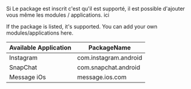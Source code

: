 Si Le package est inscrit c'est qu'il est supporté, il est possible d'ajouter vous même les modules / applications. ici

If the package is listed, it's supported. You can add your own modules/applications here.

|Available Application|PackageName|
|---------------------|-----------|
|Instagram|com.instagram.android|
|SnapChat|com.snapchat.android|
|Message iOs|message.ios.com|